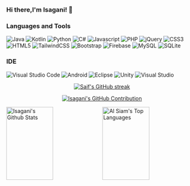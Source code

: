 ### Hi there,I'm Isagani! 👋



<div>

  ### Languages and Tools
![Java](https://img.shields.io/badge/java-%23ED8B00.svg?style=for-the-badge&labelColor=black&logo=openjdk&logoColor=orange)
![Kotlin](https://img.shields.io/badge/kotlin-%237F52FF.svg?style=for-the-badge&labelColor=black&logo=kotlin&logoColor=7F52FF)
![Python](https://img.shields.io/badge/-Python-FFD43B?style=for-the-badge&labelColor=black&logo=Python&logoColor=yellow)
![C#](https://img.shields.io/badge/c%23-%23953CAD.svg?style=for-the-badge&labelColor=black&logo=c-sharp&logoColor=953CAD)
![Javascript](https://img.shields.io/badge/Javascript-F0DB4F?style=for-the-badge&labelColor=black&logo=javascript&logoColor=F0DB4F)
![PHP](https://img.shields.io/badge/php-%23474A8A.svg?style=for-the-badge&labelColor=black&logo=php&logoColor=787CB5)
![jQuery](https://img.shields.io/badge/jquery-%231168AB.svg?style=for-the-badge&labelColor=black&logo=jquery&logoColor=76D0F5)
![CSS3](https://img.shields.io/badge/css3-%231572B6.svg?style=for-the-badge&labelColor=black&logo=css3&logoColor=1572B6)
![HTML5](https://img.shields.io/badge/html5-%23E34F26.svg?style=for-the-badge&labelColor=black&logo=html5&logoColor=E34F26)
![TailwindCSS](https://img.shields.io/badge/tailwindcss-%2338B2AC.svg?style=for-the-badge&labelColor=black&logo=tailwind-css&logoColor=38BDF8)
![Bootstrap](https://img.shields.io/badge/bootstrap-%238511FA.svg?style=for-the-badge&labelColor=black&logo=bootstrap&logoColor=8511FA)
![Firebase](https://img.shields.io/badge/Firebase-F4810D?style=for-the-badge&labelColor=black&logo=Firebase&logoColor=F4810D)
![MySQL](https://img.shields.io/badge/mysql-%2300758f.svg?style=for-the-badge&labelColor=black&logo=mysql&logoColor=white)
![SQLite](https://img.shields.io/badge/sqlite-%2304395A.svg?style=for-the-badge&labelColor=black&logo=sqlite&logoColor=04395A)
  
  ### IDE
![Visual Studio Code](https://img.shields.io/badge/Visual%20Studio%20Code-0078d7.svg?style=for-the-badge&logo=visual-studio-code&logoColor=white)
![Android](https://img.shields.io/badge/Android-3DDC84?style=for-the-badge&logo=android&logoColor=white)
![Eclipse](https://img.shields.io/badge/Eclipse-FE7A16.svg?style=for-the-badge&logo=Eclipse&logoColor=white)
![Unity](https://img.shields.io/badge/unity-%23000000.svg?style=for-the-badge&logo=unity&logoColor=white)
![Visual Studio](https://img.shields.io/badge/Visual%20Studio-5C2D91.svg?style=for-the-badge&logo=visual-studio&logoColor=white)

<p align="center">
  <a href="https://github.com/alsiam">
    <img src="https://github-readme-streak-stats.herokuapp.com/?user=Isagani-lapira&theme=radical&border=7F3FBF&background=0D1117" alt="Saif's GitHub streak"/>
  </a>
</p>
  
<p align="center">
  <a href="https://github.com/alsiam">
    <img src="https://github-profile-summary-cards.vercel.app/api/cards/profile-details?username=Isagani-lapira&theme=radical" alt="Isagani's GitHub Contribution"/>
  </a>
</p>
  

  
<a> 
    <a href="https://github.com/alsiam"><img alt="Isagani's Github Stats" src="https://denvercoder1-github-readme-stats.vercel.app/api?username=Isagani-lapira&show_icons=true&count_private=true&theme=react&border_color=7F3FBF&bg_color=0D1117&title_color=F85D7F&icon_color=F8D866" height="192px" width="49.5%"/></a>
  <a href="https://github.com/alsiam"><img alt="Al Siam's Top Languages" src="https://denvercoder1-github-readme-stats.vercel.app/api/top-langs/?username=alsiam&langs_count=8&layout=compact&theme=react&border_color=7F3FBF&bg_color=0D1117&title_color=F85D7F&icon_color=F8D866" height="192px" width="49.5%"/></a>
  <br/>
</a>
</div>
